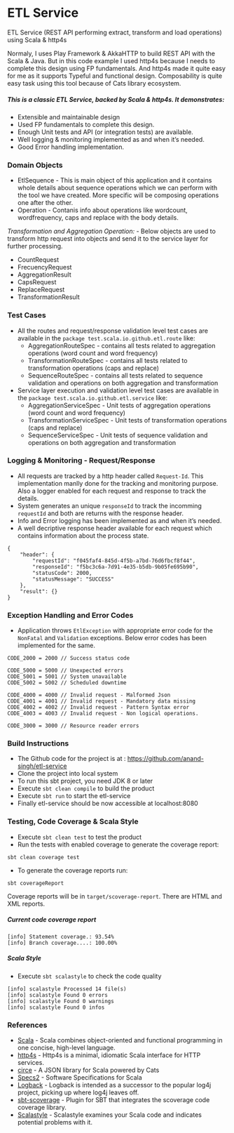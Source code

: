 # ETL Service
ETL Service (REST API performing extract, transform and load operations) using Scala & http4s

Normaly, I uses Play Framework & AkkaHTTP to build REST API with the Scala & Java. But in this code example I used http4s because I needs to complete this design using FP fundamentals. And http4s made it quite easy for me as it supports Typeful and functional design. Composability is quite easy task using this tool because of Cats library ecosystem.

##### This is a classic ETL Service, backed by Scala & http4s. It demonstrates:
* Extensible and maintainable design
* Used FP fundamentals to complete this design.
* Enough Unit tests and API (or integration tests) are available.
* Well logging & monitoring implemented as and when it’s needed.
* Good Error handling implementation.

### Domain Objects
* EtlSequence - This is main object of this application and it contains whole details about sequence operations which we can perform with the tool we have created. More specific will be composing operations one after the other.
* Operation - Contanis info about operations like wordcount, wordfrequency, caps and replace with the body details.

*Transformation and Aggregation Operation:* - Below objects are used to transform http request into objects and send it to the service layer for further processing. 
* CountRequest
* FrecuencyRequest
* AggregationResult
* CapsRequest
* ReplaceRequest
* TransformationResult

### Test Cases
* All the routes and request/response validation level test cases are available in the `package test.scala.io.github.etl.route` like:
  - AggregationRouteSpec - contains all tests related to aggregation operations (word count and word frequency)
  - TransformationRouteSpec - contains all tests related to transformation operations (caps and replace)
  - SequenceRouteSpec - contains all tests related to sequence validation and operations on both aggregation and transformation
* Service layer execution and validation level test cases are available in the `package test.scala.io.github.etl.service` like:
  - AggregationServiceSpec - Unit tests of aggregation operations (word count and word frequency)
  - TransformationServiceSpec - Unit tests of transformation operations (caps and replace)
  - SequenceServiceSpec - Unit tests of sequence validation and operations on both aggregation and transformation

### Logging & Monitoring - Request/Response
* All requests are tracked by a http header called `Request-Id`. This implementation manlly done for the tracking and monitoring purpose. Also a logger enabled for each request and response to track the details.
* System generates an unique `responseId` to track the incomming `requestId` and both are returns with the response header.
* Info and Error logging has been implemented as and when it’s needed.
* A well decriptive response header available for each request which contains information about the process state.
```
{
    "header": {
        "requestId": "f045faf4-845d-4f5b-a7bd-76d6fbcf8f44",
        "responseId": "f5bc3c6a-7d91-4e35-b5db-9b05fe695b90",
        "statusCode": 2000,
        "statusMessage": "SUCCESS"
    },
    "result": {}
}
```

### Exception Handling and Error Codes
* Application throws `EtlException` with appropriate error code for the `NonFatal` and `Validation` exceptions.
Below error codes has been implemented for the same.
```
CODE_2000 = 2000 // Success status code

CODE_5000 = 5000 // Unexpected errors
CODE_5001 = 5001 // System unavailable
CODE_5002 = 5002 // Scheduled downtime

CODE_4000 = 4000 // Invalid request - Malformed Json
CODE_4001 = 4001 // Invalid request - Mandatory data missing
CODE_4002 = 4002 // Invalid request - Pattern Syntax error
CODE_4003 = 4003 // Invalid request - Non logical operations.

CODE_3000 = 3000 // Resource reader errors
```

### Build Instructions
* The Github code for the project is at : https://github.com/anand-singh/etl-service
* Clone the project into local system
* To run this sbt project, you need JDK 8 or later
* Execute `sbt clean compile` to build the product
* Execute `sbt run` to start the etl-service
* Finally etl-service should be now accessible at localhost:8080

### Testing, Code Coverage & Scala Style
* Execute `sbt clean test` to test the product
* Run the tests with enabled coverage to generate the coverage report:
```
sbt clean coverage test
```
* To generate the coverage reports run:
```
sbt coverageReport
```
Coverage reports will be in `target/scoverage-report`. There are HTML and XML reports.

##### Current code coverage report
```
[info] Statement coverage.: 93.54%
[info] Branch coverage....: 100.00%
```

##### Scala Style
* Execute `sbt scalastyle` to check the code quality
```
[info] scalastyle Processed 14 file(s)
[info] scalastyle Found 0 errors
[info] scalastyle Found 0 warnings
[info] scalastyle Found 0 infos
```

### References
* [Scala](https://www.scala-lang.org/) - Scala combines object-oriented and functional programming in one concise, high-level language.
* [http4s](https://http4s.org/) - Http4s is a minimal, idiomatic Scala interface for HTTP services.
* [circe](https://circe.github.io/circe/) - A JSON library for Scala powered by Cats
* [Specs2](http://specs2.org) - Software Specifications for Scala
* [Logback](https://logback.qos.ch/) - Logback is intended as a successor to the popular log4j project, picking up where log4j leaves off.
* [sbt-scoverage](https://github.com/scoverage/sbt-scoverage) - Plugin for SBT that integrates the scoverage code coverage library.
* [Scalastyle](http://www.scalastyle.org/) - Scalastyle examines your Scala code and indicates potential problems with it.
